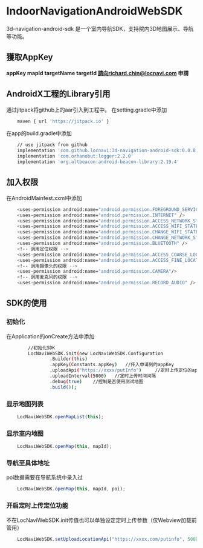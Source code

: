 # IndoorNavigationAndroidWebSDK

3d-navigation-android-sdk 是一个室内导航SDK，支持院内3D地图展示、导航等功能。

## 獲取AppKey

**appKey mapId targetName targetId 請向richard.chin@locnavi.com 申請**

## AndroidX工程的Library引用
通过jitpack将github上的aar引入到工程中。
在setting.gradle中添加
```bash
    maven { url 'https://jitpack.io' }
```

在app的build.gradle中添加
```bash
    // use jitpack from github
    implementation 'com.github.locnavi:3d-navigation-android-sdk:0.0.8'
    implementation 'com.orhanobut:logger:2.2.0'
    implementation 'org.altbeacon:android-beacon-library:2.19.4'
```


## 加入权限
在AndroidMainfest.xxml中添加
```bash
    <uses-permission android:name="android.permission.FOREGROUND_SERVICE"/>
    <uses-permission android:name="android.permission.INTERNET" />
    <uses-permission android:name="android.permission.ACCESS_NETWORK_STATE" />
    <uses-permission android:name="android.permission.ACCESS_WIFI_STATE" />
    <uses-permission android:name="android.permission.CHANGE_WIFI_STATE" />
    <uses-permission android:name="android.permission.CHANGE_NETWORK_STATE" />
    <uses-permission android:name="android.permission.BLUETOOTH" />
    <!-- 调用定位权限 -->
    <uses-permission android:name="android.permission.ACCESS_COARSE_LOCATION" />
    <uses-permission android:name="android.permission.ACCESS_FINE_LOCATION" />
    <!-- 调用摄像头的权限 -->
    <uses-permission android:name="android.permission.CAMERA"/>
    <!-- 调用麦克风的权限 -->
    <uses-permission android:name="android.permission.RECORD_AUDIO" />
```

## SDK的使用

### 初始化
在Application的onCreate方法中添加
```bash
        //初始化SDK
        LocNaviWebSDK.init(new LocNaviWebSDK.Configuration
                .Builder(this)
                .appKey(Constants.appKey)   //传入申请到的appKey
                .uploadApi("https://xxxx/putInfo")     //定时上传定位的api地址
                .uploadInterval(5000)   //定时上传时间间隔
                .debug(true)    //控制是否使用测试地图
                .build());
```

### 显示地图列表
```js
    LocNaviWebSDK.openMapList(this);
```

### 显示室内地图
```js
    LocNaviWebSDK.openMap(this, mapId);
```

### 导航至具体地址
poi数据需要在导航系统中录入过
```js
    LocNaviWebSDK.openMap(this, mapId, poi);
```

### 开启定时上传定位功能
不在LocNaviWebSDK.init传值也可以单独设定定时上传参数（仅Webview加载前管用）
```js
    LocNaviWebSDK.setUploadLocationApi("https://xxxx.com/putinfo", 5000);
```
